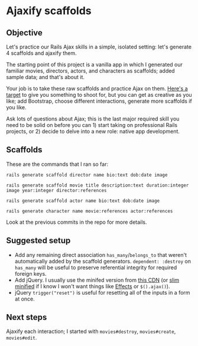 # Ajaxify scaffolds

## Objective

Let's practice our Rails Ajax skills in a simple, isolated setting: let's generate 4 scaffolds and ajaxify them.

The starting point of this project is a vanilla app in which I generated our familiar movies, directors, actors, and characters as scaffolds; added sample data; and that's about it.

Your job is to take these raw scaffolds and practice Ajax on them. [Here's a target](http://ajaxify-scaffolds.matchthetarget.com/) to give you something to shoot for, but you can get as creative as you like; add Bootstrap, choose different interactions, generate more scaffolds if you like.

Ask lots of questions about Ajax; this is the last major required skill you need to be solid on before you can 1) start taking on professional Rails projects, or 2) decide to delve into a new role: native app development.

## Scaffolds

These are the commands that I ran so far:

```
rails generate scaffold director name bio:text dob:date image
```

```
rails generate scaffold movie title description:text duration:integer image year:integer director:references
```

```
rails generate scaffold actor name bio:text dob:date image
```

```
rails generate character name movie:references actor:references
```

Look at the previous commits in the repo for more details.

## Suggested setup

 - Add any remaining direct association `has_many`/`belongs_to` that weren't automatically added by the scaffold generators. `dependent: :destroy` on `has_many` will be useful to preserve referential integrity for required foreign keys.
 - Add jQuery. I usually use the minifed version from [this CDN](https://code.jquery.com/) (or [slim minified](https://blog.jquery.com/2016/09/22/jquery-3-1-1-released/) if I know I won't want things like [Effects](https://api.jquery.com/category/effects/) or `$().ajax()`).
 - jQuery `trigger("reset")` is useful for resetting all of the inputs in a form at once.

## Next steps

Ajaxify each interaction; I started with `movies#destroy`, `movies#create`, `movies#edit`.
